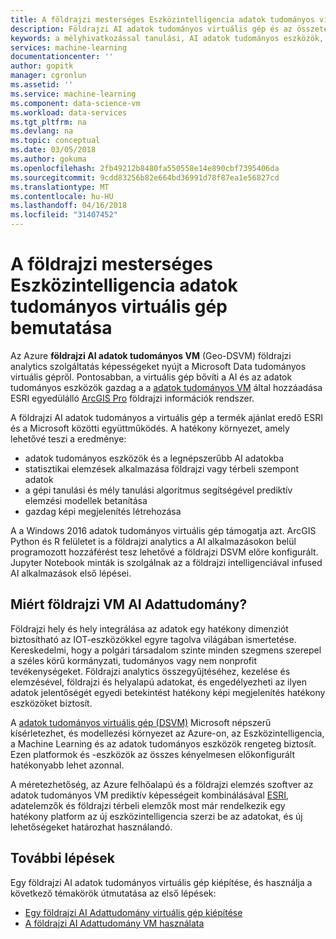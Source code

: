 ```yaml
---
title: A földrajzi mesterséges Eszközintelligencia adatok tudományos virtuálisgép - Azure bemutatása |} Microsoft Docs
description: Földrajzi AI adatok tudományos virtuális gép és az összetevők ismertetik.
keywords: a mélyhivatkozással tanulási, AI adatok tudományos eszközök, az adatok tudományos virtuális gépet, a földrajzi elemzés
services: machine-learning
documentationcenter: ''
author: gopitk
manager: cgronlun
ms.assetid: ''
ms.service: machine-learning
ms.component: data-science-vm
ms.workload: data-services
ms.tgt_pltfrm: na
ms.devlang: na
ms.topic: conceptual
ms.date: 03/05/2018
ms.author: gokuma
ms.openlocfilehash: 2fb49212b8480fa550558e14e890cbf7395406da
ms.sourcegitcommit: 9cdd83256b82e664bd36991d78f87ea1e56827cd
ms.translationtype: MT
ms.contentlocale: hu-HU
ms.lasthandoff: 04/16/2018
ms.locfileid: "31407452"
---
```

# <a name="introduction-to-the-geo-artificial-intelligence-data-science-virtual-machine"></a>A földrajzi mesterséges Eszközintelligencia adatok tudományos virtuális gép bemutatása

Az Azure **földrajzi AI adatok tudományos VM** (Geo-DSVM) földrajzi analytics szolgáltatás képességeket nyújt a Microsoft Data tudományos virtuális gépről. Pontosabban, a virtuális gép bővíti a AI és az adatok tudományos eszközök gazdag a a [adatok tudományos VM](overview.md) által hozzáadása ESRI egyedülálló [ArcGIS Pro](https://www.esri.com/arcgis/products/arcgis-pro/overview) földrajzi információk rendszer.

A földrajzi AI adatok tudományos a virtuális gép a termék ajánlat eredő ESRI és a Microsoft közötti együttműködés. A hatékony környezet, amely lehetővé teszi a eredménye:

- adatok tudományos eszközök és a legnépszerűbb AI adatokba
- statisztikai elemzések alkalmazása földrajzi vagy térbeli szempont adatok
- a gépi tanulási és mély tanulási algoritmus segítségével prediktív elemzési modellek betanítása
- gazdag képi megjelenítés létrehozása

A a Windows 2016 adatok tudományos virtuális gép támogatja azt. ArcGIS Python és R felületet is a földrajzi analytics a AI alkalmazásokon belül programozott hozzáférést tesz lehetővé a földrajzi DSVM előre konfigurált. Jupyter Notebook minták is szolgálnak az a földrajzi intelligenciával infused AI alkalmazások első lépései.


## <a name="why-geo-ai-data-science-vm"></a>Miért földrajzi VM AI Adattudomány? 

Földrajzi hely és hely integrálása az adatok egy hatékony dimenziót biztosítható az IOT-eszközökkel egyre tagolva világában ismertetése. Kereskedelmi, hogy a polgári társadalom szinte minden szegmens szerepel a széles körű kormányzati, tudományos vagy nem nonprofit tevékenységeket. Földrajzi analytics összegyűjtéséhez, kezelése és elemzésével, földrajzi és helyalapú adatokat, és engedélyezheti az ilyen adatok jelentőségét egyedi betekintést hatékony képi megjelenítés hatékony eszközöket biztosít. 

A [adatok tudományos virtuális gép (DSVM)](overview.md) Microsoft népszerű kísérletezhet, és modellezési környezet az Azure-on, az Eszközintelligencia, a Machine Learning és az adatok tudományos eszközök rengeteg biztosít. Ezen platformok és -eszközök az összes kényelmesen előkonfigurált hatékonyabb lehet azonnal. 

A méretezhetőség, az Azure felhőalapú és a földrajzi elemzés szoftver az adatok tudományos VM prediktív képességeit kombinálásával [ESRI](http://www.esri.com), adatelemzők és földrajzi térbeli elemzők most már rendelkezik egy hatékony platform az új eszközintelligencia szerzi be az adatokat, és új lehetőségeket határozhat használandó. 


## <a name="next-steps"></a>További lépések

Egy földrajzi AI adatok tudományos virtuális gép kiépítése, és használja a következő témakörök útmutatása az első lépések:

* [Egy földrajzi AI Adattudomány virtuális gép kiépítése](provision-geo-ai-dsvm.md)
* [A földrajzi AI Adattudomány VM használata](use-geo-ai-dsvm.md)

